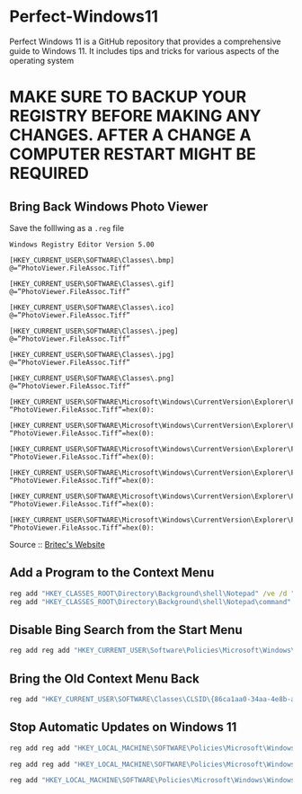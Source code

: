 # Perfect-Windows11
 Perfect Windows 11 is a GitHub repository that provides a comprehensive guide to Windows 11. It includes tips and tricks for various aspects of the operating system

 # MAKE SURE TO BACKUP YOUR REGISTRY BEFORE MAKING ANY CHANGES. AFTER A CHANGE A COMPUTER RESTART MIGHT BE REQUIRED

## Bring Back Windows Photo Viewer

Save the folllwing as a `.reg` file

```console
Windows Registry Editor Version 5.00

[HKEY_CURRENT_USER\SOFTWARE\Classes\.bmp]
@=”PhotoViewer.FileAssoc.Tiff”

[HKEY_CURRENT_USER\SOFTWARE\Classes\.gif]
@=”PhotoViewer.FileAssoc.Tiff”

[HKEY_CURRENT_USER\SOFTWARE\Classes\.ico]
@=”PhotoViewer.FileAssoc.Tiff”

[HKEY_CURRENT_USER\SOFTWARE\Classes\.jpeg]
@=”PhotoViewer.FileAssoc.Tiff”

[HKEY_CURRENT_USER\SOFTWARE\Classes\.jpg]
@=”PhotoViewer.FileAssoc.Tiff”

[HKEY_CURRENT_USER\SOFTWARE\Classes\.png]
@=”PhotoViewer.FileAssoc.Tiff”

[HKEY_CURRENT_USER\SOFTWARE\Microsoft\Windows\CurrentVersion\Explorer\FileExts\.gif\OpenWithProgids]
“PhotoViewer.FileAssoc.Tiff”=hex(0):

[HKEY_CURRENT_USER\SOFTWARE\Microsoft\Windows\CurrentVersion\Explorer\FileExts\.ico\OpenWithProgids]
“PhotoViewer.FileAssoc.Tiff”=hex(0):

[HKEY_CURRENT_USER\SOFTWARE\Microsoft\Windows\CurrentVersion\Explorer\FileExts\.jpeg\OpenWithProgids]
“PhotoViewer.FileAssoc.Tiff”=hex(0):

[HKEY_CURRENT_USER\SOFTWARE\Microsoft\Windows\CurrentVersion\Explorer\FileExts\.bmp\OpenWithProgids]
“PhotoViewer.FileAssoc.Tiff”=hex(0):

[HKEY_CURRENT_USER\SOFTWARE\Microsoft\Windows\CurrentVersion\Explorer\FileExts\.jpg\OpenWithProgids]
“PhotoViewer.FileAssoc.Tiff”=hex(0):

[HKEY_CURRENT_USER\SOFTWARE\Microsoft\Windows\CurrentVersion\Explorer\FileExts\.png\OpenWithProgids]
“PhotoViewer.FileAssoc.Tiff”=hex(0):
```

Source :: [Britec's Website](https://briteccomputers.co.uk/posts/5-best-registry-hacks-for-windows-11-2/)

## Add a Program to the Context Menu

```cmd
reg add "HKEY_CLASSES_ROOT\Directory\Background\shell\Notepad" /ve /d "Open with Notepad" /f
reg add "HKEY_CLASSES_ROOT\Directory\Background\shell\Notepad\command" /ve /d "C:\Windows\notepad.exe" /f
```

## Disable Bing Search from the Start Menu

```cmd
reg add reg add "HKEY_CURRENT_USER\Software\Policies\Microsoft\Windows\Explorer" /v DisableSearchBoxSuggestions /t REG_DWORD /d 1 /f
```

## Bring the Old Context Menu Back

```cmd
reg add "HKEY_CURRENT_USER\SOFTWARE\Classes\CLSID\{86ca1aa0-34aa-4e8b-a509-50c905bae2a2}\InprocServer32" /ve /d "-" /f
```

## Stop Automatic Updates on Windows 11

```cmd
reg add reg add "HKEY_LOCAL_MACHINE\SOFTWARE\Policies\Microsoft\Windows\WindowsUpdate" /f

reg add reg add "HKEY_LOCAL_MACHINE\SOFTWARE\Policies\Microsoft\Windows\WindowsUpdate\AU" /f

reg add "HKEY_LOCAL_MACHINE\SOFTWARE\Policies\Microsoft\Windows\WindowsUpdate\AU" /v NoAutoUpdate /t REG_DWORD /d 1 /f
```

